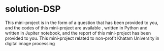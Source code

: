 # solution-DSP
This mini-project is in the form of a question that has been provided to you,
and the codes of this mini-project are available
, written in Python and written in Jupiter notebook,
and the report of this mini-project has been provided to you.
This mini-project related to non-profit Khatam University in digital image processing
